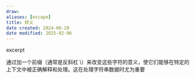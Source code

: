 ```yaml
---
draw:
aliases: [escape]
title: 转义
date created: 2024-06-20
date modified: 2025-02-06
---
```


excerpt

<!-- more -->

通过加一个前缀（通常是反斜杠 \）来改变这些字符的意义，使它们能够在特定的上下文中被正确解释和处理。这在处理字符串数据时尤为重要
